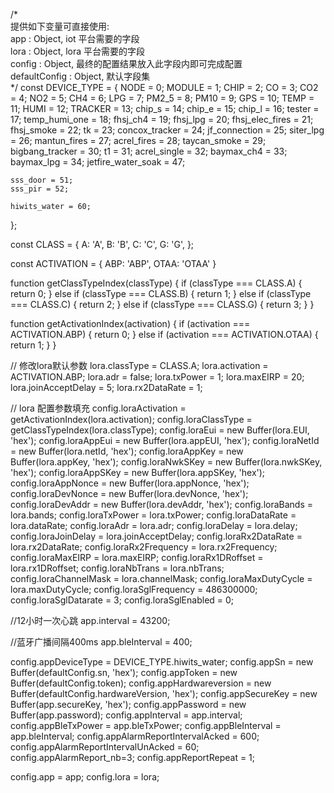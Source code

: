 /*            
 提供如下变量可直接使用:            
 app     : Object, iot 平台需要的字段             
 lora     : Object, lora 平台需要的字段             
 config     : Object, 最终的配置结果放入此字段内即可完成配置             
 defaultConfig    : Object, 默认字段集            
 */ 
const DEVICE_TYPE = {
    NODE = 0;
    MODULE = 1;
    CHIP = 2;
    CO = 3;
    CO2 = 4;
    NO2 = 5;
    CH4 = 6;
    LPG = 7;
    PM2_5 = 8;
    PM10 = 9;
    GPS = 10;
    TEMP = 11;
    HUMI = 12;
    TRACKER = 13;
    chip_s = 14;
    chip_e = 15;
    chip_l = 16;
    tester = 17;
    temp_humi_one = 18;
    fhsj_ch4 = 19;
    fhsj_lpg = 20;
    fhsj_elec_fires = 21;
    fhsj_smoke = 22;
    tk = 23;
    concox_tracker = 24;
    jf_connection = 25;
    siter_lpg = 26;
    mantun_fires = 27;
    acrel_fires = 28;
    taycan_smoke = 29;
    bigbang_tracker = 30;
    t1 = 31;
    acrel_single = 32;
    baymax_ch4 = 33;
    baymax_lpg = 34;
    jetfire_water_soak = 47;

    sss_door = 51;
    sss_pir = 52;

    hiwits_water = 60;
};

const CLASS = {
    A: 'A',
    B: 'B',
    C: 'C',
    G: 'G',
};

const ACTIVATION = {
    ABP: 'ABP',
    OTAA: 'OTAA'
}

function getClassTypeIndex(classType) {
    if (classType === CLASS.A) {
      return 0;
    } else if (classType === CLASS.B) {
      return 1;
    } else if (classType === CLASS.C) {
      return 2;
    } else if (classType === CLASS.G) {
      return 3;
    }
}

function getActivationIndex(activation) {
    if (activation === ACTIVATION.ABP) {
      return 0;
    } else if (activation === ACTIVATION.OTAA) {
      return 1;
    }
}


// 修改lora默认参数
lora.classType = CLASS.A;
lora.activation = ACTIVATION.ABP;
lora.adr = false;
lora.txPower = 1;
lora.maxEIRP = 20;
lora.joinAcceptDelay = 5;
lora.rx2DataRate = 1;

// lora 配置参数填充
config.loraActivation = getActivationIndex(lora.activation);
config.loraClassType = getClassTypeIndex(lora.classType);
config.loraEui = new Buffer(lora.EUI, 'hex');
config.loraAppEui = new Buffer(lora.appEUI, 'hex');
config.loraNetId = new Buffer(lora.netId, 'hex');
config.loraAppKey = new Buffer(lora.appKey, 'hex');
config.loraNwkSKey = new Buffer(lora.nwkSKey, 'hex');
config.loraAppSKey = new Buffer(lora.appSKey, 'hex');
config.loraAppNonce = new Buffer(lora.appNonce, 'hex');
config.loraDevNonce = new Buffer(lora.devNonce, 'hex');
config.loraDevAddr = new Buffer(lora.devAddr, 'hex');
config.loraBands = lora.bands;
config.loraTxPower = lora.txPower;
config.loraDataRate = lora.dataRate;
config.loraAdr = lora.adr;
config.loraDelay = lora.delay;
config.loraJoinDelay = lora.joinAcceptDelay;
config.loraRx2DataRate = lora.rx2DataRate;
config.loraRx2Frequency = lora.rx2Frequency;
config.loraMaxEIRP = lora.maxEIRP;
config.loraRx1DRoffset = lora.rx1DRoffset;
config.loraNbTrans = lora.nbTrans;
config.loraChannelMask = lora.channelMask;
config.loraMaxDutyCycle = lora.maxDutyCycle;
config.loraSglFrequency = 486300000;
config.loraSglDatarate = 3;
config.loraSglEnabled = 0;

//12小时一次心跳
app.interval = 43200;

//蓝牙广播间隔400ms
app.bleInterval = 400;

config.appDeviceType = DEVICE_TYPE.hiwits_water;
config.appSn = new Buffer(defaultConfig.sn, 'hex');
config.appToken = new Buffer(defaultConfig.token);
config.appHardwareversion = new Buffer(defaultConfig.hardwareVersion, 'hex');
config.appSecureKey = new Buffer(app.secureKey, 'hex');
config.appPassword = new Buffer(app.password);
config.appInterval = app.interval;
config.appBleTxPower = app.bleTxPower;
config.appBleInterval = app.bleInterval;
config.appAlarmReportIntervalAcked = 600;
config.appAlarmReportIntervalUnAcked = 60;
config.appAlarmReport_nb=3;
config.appReportRepeat = 1;

config.app = app;
config.lora = lora;
